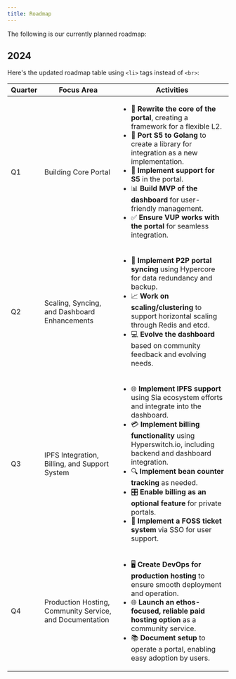 ```yaml
---  
title: Roadmap
---
```


The following is our currently planned roadmap:

## 2024

Here's the updated roadmap table using `<li>` tags instead of `<br>`:

| Quarter | Focus Area                                                | Activities |
|---------|-----------------------------------------------------------|------------|
| Q1      | Building Core Portal                                      | <ul><li>📝 **Rewrite the core of the portal**, creating a framework for a flexible L2.</li><li>🚀 **Port S5 to Golang** to create a library for integration as a new implementation.</li><li>🔌 **Implement support for S5** in the portal.</li><li>📊 **Build MVP of the dashboard** for user-friendly management.</li><li>✅ **Ensure VUP works with the portal** for seamless integration.</li></ul> |
| Q2      | Scaling, Syncing, and Dashboard Enhancements              | <ul><li>🔄 **Implement P2P portal syncing** using Hypercore for data redundancy and backup.</li><li>📈 **Work on scaling/clustering** to support horizontal scaling through Redis and etcd.</li><li>💻 **Evolve the dashboard** based on community feedback and evolving needs.</li></ul> |
| Q3      | IPFS Integration, Billing, and Support System             | <ul><li>🌐 **Implement IPFS support** using Sia ecosystem efforts and integrate into the dashboard.</li><li>💳 **Implement billing functionality** using Hyperswitch.io, including backend and dashboard integration.</li><li>🔍 **Implement bean counter tracking** as needed.</li><li>🎛️ **Enable billing as an optional feature** for private portals.</li><li>🎫 **Implement a FOSS ticket system** via SSO for user support.</li></ul> |
| Q4      | Production Hosting, Community Service, and Documentation  | <ul><li>🖥️ **Create DevOps for production hosting** to ensure smooth deployment and operation.</li><li>🌐 **Launch an ethos-focused, reliable paid hosting option** as a community service.</li><li>📚 **Document setup** to operate a portal, enabling easy adoption by users.</li></ul> |
